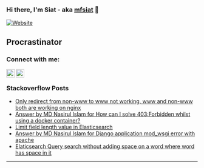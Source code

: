 ### Hi there, I'm Siat - aka [mfsiat][website] 👋

[![Website](https://img.shields.io/website?label=mfsiat.github.io&style=for-the-badge&url=https%3A%2F%2Fcodestackr.com)](https://mfsiat.github.io/)

## Procrastinator

### Connect with me:

[<img align="left" alt="nasirul-islam-4708ab153 | LinkedIn" width="22px" src="https://cdn.jsdelivr.net/npm/simple-icons@v3/icons/linkedin.svg" />][linkedin]
[<img align="left" alt="siatislam | Twitter" width="22px" src="https://cdn.jsdelivr.net/npm/simple-icons@v3/icons/twitter.svg" />][twitter]

<br />

<!-- ### Platform:

![](aws.svg) -->

### Stackoverflow Posts

<!-- BLOG-POST-LIST:START -->
- [Only redirect from non-www to www not working, www and non-www both are working on nginx](https://stackoverflow.com/questions/67749512/only-redirect-from-non-www-to-www-not-working-www-and-non-www-both-are-working)
- [Answer by MD Nasirul Islam for How can I solve 403:Forbidden whilst using a docker container?](https://stackoverflow.com/questions/50513048/how-can-i-solve-403forbidden-whilst-using-a-docker-container/67478688#67478688)
- [Limit field length value in Elasticsearch](https://stackoverflow.com/questions/66882906/limit-field-length-value-in-elasticsearch)
- [Answer by MD Nasirul Islam for Django application mod_wsgi error with apache](https://stackoverflow.com/questions/65104995/django-application-mod-wsgi-error-with-apache/66865248#66865248)
- [Elaticsearch Query search without adding space on a word where word has space in it](https://stackoverflow.com/questions/66780901/elaticsearch-query-search-without-adding-space-on-a-word-where-word-has-space-in)
<!-- BLOG-POST-LIST:END -->

---

[website]: https://mfsiat.github.io/
[twitter]: https://twitter.com/siatislam
[linkedin]: https://linkedin.com/in/nasirul-islam-4708ab153
